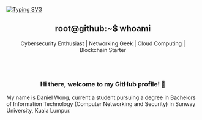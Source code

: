 [![Typing SVG](https://readme-typing-svg.demolab.com?font=Fira+Code&weight=500&size=60&pause=1000&color=00FF5B&center=true&vCenter=true&multiline=true&width=1000&height=100&lines=0xDanW)](https://git.io/typing-svg)

<h2 align='center'> root@github:~$ whoami </h2>
<p align='center'>Cybersecurity Enthusiast | Networking Geek | Cloud Computing | Blockchain Starter</p>

<br></br>
<h3 align='center'>Hi there, welcome to my GitHub profile! 👋</h3>

My name is Daniel Wong, current a student pursuing a degree in Bachelors of Information Technology (Computer Networking and Security) in Sunway University, Kuala Lumpur.

